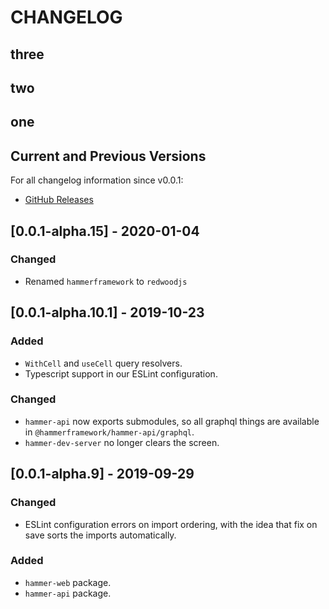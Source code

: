 # CHANGELOG

## three


## two

## one
## Current and Previous Versions
For all changelog information since v0.0.1:
- [GitHub Releases](https://github.com/redwoodjs/redwood/releases)

## [0.0.1-alpha.15] - 2020-01-04

### Changed

- Renamed `hammerframework` to `redwoodjs`

## [0.0.1-alpha.10.1] - 2019-10-23

### Added

- `WithCell` and `useCell` query resolvers.
- Typescript support in our ESLint configuration.

### Changed

- `hammer-api` now exports submodules, so all graphql things are
  available in `@hammerframework/hammer-api/graphql`.
- `hammer-dev-server` no longer clears the screen.

## [0.0.1-alpha.9] - 2019-09-29

### Changed

- ESLint configuration errors on import ordering, with the idea that
  fix on save sorts the imports automatically.

### Added

- `hammer-web` package.
- `hammer-api` package.
